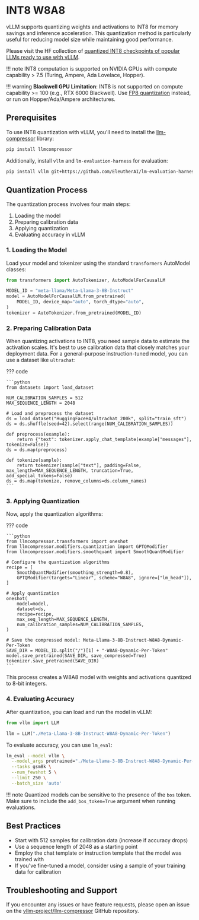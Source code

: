 # INT8 W8A8

vLLM supports quantizing weights and activations to INT8 for memory savings and inference acceleration.
This quantization method is particularly useful for reducing model size while maintaining good performance.

Please visit the HF collection of [quantized INT8 checkpoints of popular LLMs ready to use with vLLM](https://huggingface.co/collections/neuralmagic/int8-llms-for-vllm-668ec32c049dca0369816415).

!!! note
    INT8 computation is supported on NVIDIA GPUs with compute capability > 7.5 (Turing, Ampere, Ada Lovelace, Hopper).

!!! warning
    **Blackwell GPU Limitation**: INT8 is not supported on compute capability >= 100 (e.g., RTX 6000 Blackwell).
    Use [FP8 quantization](fp8.md) instead, or run on Hopper/Ada/Ampere architectures.

## Prerequisites

To use INT8 quantization with vLLM, you'll need to install the [llm-compressor](https://github.com/vllm-project/llm-compressor/) library:

```bash
pip install llmcompressor
```

Additionally, install `vllm` and `lm-evaluation-harness` for evaluation:

```bash
pip install vllm git+https://github.com/EleutherAI/lm-evaluation-harness.git@206b7722158f58c35b7ffcd53b035fdbdda5126d#egg=lm-eval[api]
```

## Quantization Process

The quantization process involves four main steps:

1. Loading the model
2. Preparing calibration data
3. Applying quantization
4. Evaluating accuracy in vLLM

### 1. Loading the Model

Load your model and tokenizer using the standard `transformers` AutoModel classes:

```python
from transformers import AutoTokenizer, AutoModelForCausalLM

MODEL_ID = "meta-llama/Meta-Llama-3-8B-Instruct"
model = AutoModelForCausalLM.from_pretrained(
    MODEL_ID, device_map="auto", torch_dtype="auto",
)
tokenizer = AutoTokenizer.from_pretrained(MODEL_ID)
```

### 2. Preparing Calibration Data

When quantizing activations to INT8, you need sample data to estimate the activation scales.
It's best to use calibration data that closely matches your deployment data.
For a general-purpose instruction-tuned model, you can use a dataset like `ultrachat`:

??? code

    ```python
    from datasets import load_dataset

    NUM_CALIBRATION_SAMPLES = 512
    MAX_SEQUENCE_LENGTH = 2048

    # Load and preprocess the dataset
    ds = load_dataset("HuggingFaceH4/ultrachat_200k", split="train_sft")
    ds = ds.shuffle(seed=42).select(range(NUM_CALIBRATION_SAMPLES))

    def preprocess(example):
        return {"text": tokenizer.apply_chat_template(example["messages"], tokenize=False)}
    ds = ds.map(preprocess)

    def tokenize(sample):
        return tokenizer(sample["text"], padding=False, max_length=MAX_SEQUENCE_LENGTH, truncation=True, add_special_tokens=False)
    ds = ds.map(tokenize, remove_columns=ds.column_names)
    ```

</details>

### 3. Applying Quantization

Now, apply the quantization algorithms:

??? code

    ```python
    from llmcompressor.transformers import oneshot
    from llmcompressor.modifiers.quantization import GPTQModifier
    from llmcompressor.modifiers.smoothquant import SmoothQuantModifier

    # Configure the quantization algorithms
    recipe = [
        SmoothQuantModifier(smoothing_strength=0.8),
        GPTQModifier(targets="Linear", scheme="W8A8", ignore=["lm_head"]),
    ]

    # Apply quantization
    oneshot(
        model=model,
        dataset=ds,
        recipe=recipe,
        max_seq_length=MAX_SEQUENCE_LENGTH,
        num_calibration_samples=NUM_CALIBRATION_SAMPLES,
    )

    # Save the compressed model: Meta-Llama-3-8B-Instruct-W8A8-Dynamic-Per-Token
    SAVE_DIR = MODEL_ID.split("/")[1] + "-W8A8-Dynamic-Per-Token"
    model.save_pretrained(SAVE_DIR, save_compressed=True)
    tokenizer.save_pretrained(SAVE_DIR)
    ```

This process creates a W8A8 model with weights and activations quantized to 8-bit integers.

### 4. Evaluating Accuracy

After quantization, you can load and run the model in vLLM:

```python
from vllm import LLM

llm = LLM("./Meta-Llama-3-8B-Instruct-W8A8-Dynamic-Per-Token")
```

To evaluate accuracy, you can use `lm_eval`:

```bash
lm_eval --model vllm \
  --model_args pretrained="./Meta-Llama-3-8B-Instruct-W8A8-Dynamic-Per-Token",add_bos_token=true \
  --tasks gsm8k \
  --num_fewshot 5 \
  --limit 250 \
  --batch_size 'auto'
```

!!! note
    Quantized models can be sensitive to the presence of the `bos` token. Make sure to include the `add_bos_token=True` argument when running evaluations.

## Best Practices

- Start with 512 samples for calibration data (increase if accuracy drops)
- Use a sequence length of 2048 as a starting point
- Employ the chat template or instruction template that the model was trained with
- If you've fine-tuned a model, consider using a sample of your training data for calibration

## Troubleshooting and Support

If you encounter any issues or have feature requests, please open an issue on the [vllm-project/llm-compressor](https://github.com/vllm-project/llm-compressor/issues) GitHub repository.
